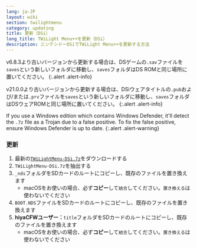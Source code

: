 ```yaml
---
lang: ja-JP
layout: wiki
section: twilightmenu
category: updating
title: 更新（DSi）
long_title: TWiLight Menu++を更新（DSi）
description: ニンテンドーDSiでTWiLight Menu++を更新する方法
---
```


v6.8.3より古いバージョンから更新する場合は、DSゲームの`.sav`ファイルを`saves`という新しいフォルダに移動し、`saves`フォルダはDS ROMと同じ場所に置いてください。
{:.alert .alert-info}

v21.0.0より古いバージョンから更新する場合は、DSiウェアタイトルの`.pub`および/または`.prv`ファイルを`saves`という新しいフォルダに移動し、`saves`フォルダはDSウェアROMと同じ場所に置いてください。
{:.alert .alert-info}

If you use a Windows edition which contains Windows Defender, it'll detect the `.7z` file as a Trojan due to a false positive. To fix the false positive, ensure Windows Defender is up to date.
{:.alert .alert-warning}

### 更新
1. 最新の[`TWiLightMenu-DSi.7z`](https://github.com/DS-Homebrew/TWiLightMenu/releases/latest/download/TWiLightMenu-DSi.7z)をダウンロードする
1. `TWiLightMenu-DSi.7z`を抽出する
1. `_nds`フォルダをSDカードのルートにコピーし、既存のファイルを置き換えます
   - macOSをお使いの場合、必ず**コピー**して`結合`してください。`置き換える`は使わないでください
1. `BOOT.NDS`ファイルをSDカードのルートにコピーし、既存のファイルを置き換えます
1. **hiyaCFWユーザー：**`title`フォルダをSDカードのルートにコピーし、既存のファイルを置き換えます
   - macOSをお使いの場合、必ず**コピー**して`結合`してください。`置き換える`は使わないでください
